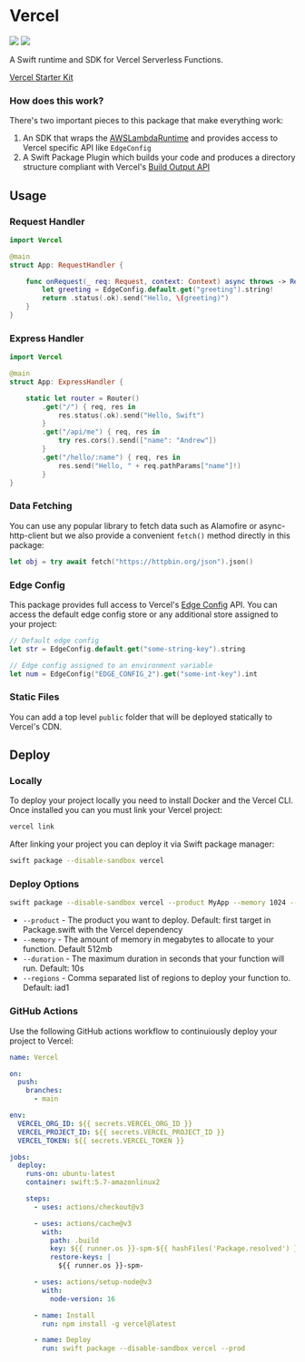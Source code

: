 # Vercel

[![](https://img.shields.io/endpoint?url=https%3A%2F%2Fswiftpackageindex.com%2Fapi%2Fpackages%2Fswift-cloud%2FVercel%2Fbadge%3Ftype%3Dswift-versions)](https://swiftpackageindex.com/swift-cloud/Vercel)
[![](https://img.shields.io/endpoint?url=https%3A%2F%2Fswiftpackageindex.com%2Fapi%2Fpackages%2Fswift-cloud%2FVercel%2Fbadge%3Ftype%3Dplatforms)](https://swiftpackageindex.com/swift-cloud/Vercel)

A Swift runtime and SDK for Vercel Serverless Functions.

[Vercel Starter Kit](https://github.com/swift-cloud/vercel-starter-kit)

### How does this work?

There's two important pieces to this package that make everything work:

1. An SDK that wraps the [AWSLambdaRuntime](https://github.com/swift-server/swift-aws-lambda-runtime) and provides access to Vercel specific API like `EdgeConfig`
2. A Swift Package Plugin which builds your code and produces a directory structure compliant with Vercel's [Build Output API](https://vercel.com/docs/build-output-api/v3)

## Usage

### Request Handler

```swift
import Vercel

@main
struct App: RequestHandler {

    func onRequest(_ req: Request, context: Context) async throws -> Response {
        let greeting = EdgeConfig.default.get("greeting").string!
        return .status(.ok).send("Hello, \(greeting)")
    }
}
```

### Express Handler

```swift
import Vercel

@main
struct App: ExpressHandler {

    static let router = Router()
        .get("/") { req, res in
            res.status(.ok).send("Hello, Swift")
        }
        .get("/api/me") { req, res in
            try res.cors().send(["name": "Andrew"])
        }
        .get("/hello/:name") { req, res in
            res.send("Hello, " + req.pathParams["name"]!)
        }
}
```

### Data Fetching

You can use any popular library to fetch data such as Alamofire or async-http-client but we also provide a convenient `fetch()` method directly in this package:

```swift
let obj = try await fetch("https://httpbin.org/json").json()
```

### Edge Config

This package provides full access to Vercel's [Edge Config](https://vercel.com/docs/concepts/edge-network/edge-config) API. You can access the default edge config store or any additional store assigned to your project:

```swift
// Default edge config
let str = EdgeConfig.default.get("some-string-key").string

// Edge config assigned to an environment variable
let num = EdgeConfig("EDGE_CONFIG_2").get("some-int-key").int
```

### Static Files

You can add a top level `public` folder that will be deployed statically to Vercel's CDN.

## Deploy

### Locally

To deploy your project locally you need to install Docker and the Vercel CLI. Once installed you can you must link your Vercel project:

```bash
vercel link
```

After linking your project you can deploy it via Swift package manager:

```bash
swift package --disable-sandbox vercel
```

### Deploy Options

```bash
swift package --disable-sandbox vercel --product MyApp --memory 1024 --duration 60 --regions iad1,sfo1
```

- `--product` - The product you want to deploy. Default: first target in Package.swift with the Vercel dependency
- `--memory` - The amount of memory in megabytes to allocate to your function. Default 512mb
- `--duration` - The maximum duration in seconds that your function will run. Default: 10s
- `--regions` - Comma separated list of regions to deploy your function to. Default: iad1

### GitHub Actions

Use the following GitHub actions workflow to continuiously deploy your project to Vercel:

```yaml
name: Vercel

on:
  push:
    branches:
      - main

env:
  VERCEL_ORG_ID: ${{ secrets.VERCEL_ORG_ID }}
  VERCEL_PROJECT_ID: ${{ secrets.VERCEL_PROJECT_ID }}
  VERCEL_TOKEN: ${{ secrets.VERCEL_TOKEN }}

jobs:
  deploy:
    runs-on: ubuntu-latest
    container: swift:5.7-amazonlinux2

    steps:
      - uses: actions/checkout@v3

      - uses: actions/cache@v3
        with:
          path: .build
          key: ${{ runner.os }}-spm-${{ hashFiles('Package.resolved') }}
          restore-keys: |
            ${{ runner.os }}-spm-

      - uses: actions/setup-node@v3
        with:
          node-version: 16

      - name: Install
        run: npm install -g vercel@latest

      - name: Deploy
        run: swift package --disable-sandbox vercel --prod
```
